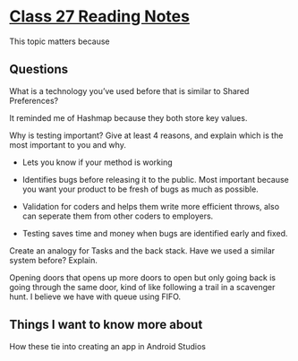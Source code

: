 # [Class 27 Reading Notes](https://github.com/snur206/reading-notes/blob/main/401/class27notes.md)

This topic matters because 

## Questions

What is a technology you’ve used before that is similar to Shared Preferences?

It reminded me of Hashmap because they both store key values.

Why is testing important? Give at least 4 reasons, and explain which is the most important to you and why.

- Lets you know if your method is working

- Identifies bugs before releasing it to the public. Most important because you want your product to be fresh of bugs as much as possible.

- Validation for coders and helps them write more efficient throws, also can seperate them from other coders to employers.

- Testing saves time and money when bugs are identified early and fixed.

Create an analogy for Tasks and the back stack. Have we used a similar system before? Explain.

Opening doors that opens up more doors to open but only going back is going through the same door, kind of like following a trail in a scavenger hunt. I believe we have with queue using FIFO. 

## Things I want to know more about

How these tie into creating an app in Android Studios
